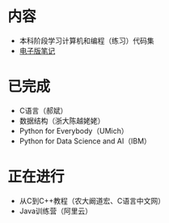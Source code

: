 # 内容
- 本科阶段学习计算机和编程（练习）代码集
- [电子版笔记](https://www.zhuangzhihao.top/%E8%AE%A1%E7%AE%97%E6%9C%BA%E4%B8%93%E4%B8%9A%E5%AD%A6%E4%B9%A0%E6%94%BB%E7%95%A5/)

# 已完成
- C语言（郝斌）
- 数据结构（浙大陈越姥姥）
- Python for Everybody（UMich）
- Python for Data Science and AI（IBM）

# 正在进行



- 从C到C++教程（农大阚道宏、C语言中文网）
- Java训练营（阿里云）
